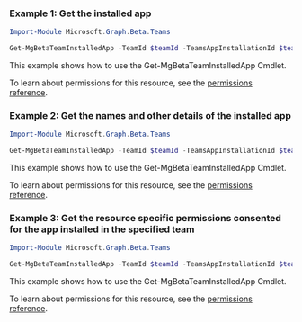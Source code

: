### Example 1: Get the installed app

```powershellImport-Module Microsoft.Graph.Beta.Teams

Get-MgBetaTeamInstalledApp -TeamId $teamId -TeamsAppInstallationId $teamsAppInstallationId
```
This example shows how to use the Get-MgBetaTeamInstalledApp Cmdlet.
To learn about permissions for this resource, see the [permissions reference](/graph/permissions-reference).

### Example 2: Get the names and other details of the installed app

```powershellImport-Module Microsoft.Graph.Beta.Teams

Get-MgBetaTeamInstalledApp -TeamId $teamId -TeamsAppInstallationId $teamsAppInstallationId -ExpandProperty "teamsAppDefinition"
```
This example shows how to use the Get-MgBetaTeamInstalledApp Cmdlet.
To learn about permissions for this resource, see the [permissions reference](/graph/permissions-reference).

### Example 3: Get the resource specific permissions consented for the app installed in the specified team

```powershellImport-Module Microsoft.Graph.Beta.Teams

Get-MgBetaTeamInstalledApp -TeamId $teamId -TeamsAppInstallationId $teamsAppInstallationId -Property "consentedPermissionSet,id"
```
This example shows how to use the Get-MgBetaTeamInstalledApp Cmdlet.
To learn about permissions for this resource, see the [permissions reference](/graph/permissions-reference).

